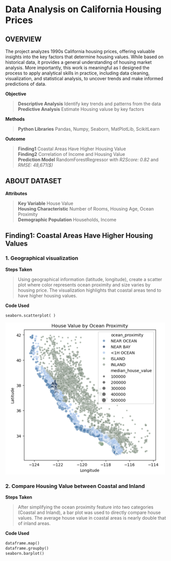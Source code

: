# Data Analysis on California Housing Prices
## OVERVIEW ##
The project analyzes 1990s California housing prices, offering valuable insights into the key factors that determine housing values. While based on historical data, it provides a general understanding of housing market analysis. More importantly, this work is meaningful as I designed the process to apply analytical skills in practice, including data cleaning, visualization, and statistical analysis, to uncover trends and make informed predictions of data.

**Objective**
>**Descriptive Analysis** Identify key trends and patterns from the data <br>
>**Predictive Analysis** Estimate Housing valuse by key factors

**Methods**
>**Python Libraries** Pandas, Numpy, Seaborn, MatPlotLib, ScikitLearn

**Outcome**
>**Finding1** Coastal Areas Have Higher Housing Value <br>
>**Finding2** Correlation of Income and Housing Value <br>
>**Prediction Model** RandomForestRegressor with *R2Score: 0.82* and *RMSE: 48,671($)*


## ABOUT DATASET
**Attributes**

>**Key Variable** House Value <br>
>**Housing Characteristic** Number of Rooms, Housing Age, Ocean Proximity <br>
>**Demographic Population** Households, Income <br>


## Finding1: Coastal Areas Have Higher Housing Values
### 1. Geographical visualization
**Steps Taken**
>Using geographical information (latitude, longitude), create a scatter plot where color represents ocean proximity and size varies by housing price. The visualization highlights that coastal areas tend to have higher housing values.

**Code Used** <br>
```
seaborn.scatterplot( )
```

<img src="geo.png" alt="Description" style="width:500px; height:auto;">

### 2. Compare Housing Value between Coastal and Inland
**Steps Taken**
>After simplifying the ocean proximity feature into two categories (Coastal and Inland), a bar plot was used to directly compare house values. The average house value in coastal areas is nearly double that of inland areas.

**Code Used** <br>
```
dataframe.map()
dataframe.groupby()
seaborn.barplot()
```

    



